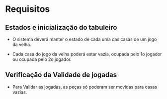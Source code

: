 # Requisitos

## Estados e inicialização do tabuleiro

*  O sistema deverá manter o estado de cada uma das casas de
um jogo da velha.

* Cada casa do jogo da velha poderá estar vazia, ocupada
pelo 1o jogador ou ocupada pelo 2o jogador. 

##  Verificação da Validade de jogadas

* Para Validar as jogadas, as peças só poderam ser movidas para 
casas vazias.


